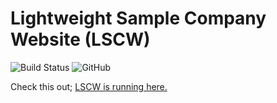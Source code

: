 # Lightweight Sample Company Website (LSCW)

![Build Status](https://travis-ci.org/ismailceliktr/ismailceliktr.github.io.svg?branch=master) ![GitHub](https://img.shields.io/github/license/ismailceliktr/ismailceliktr.github.io)

Check this out; [LSCW is running here.](https://ismailceliktr.github.io/#)
